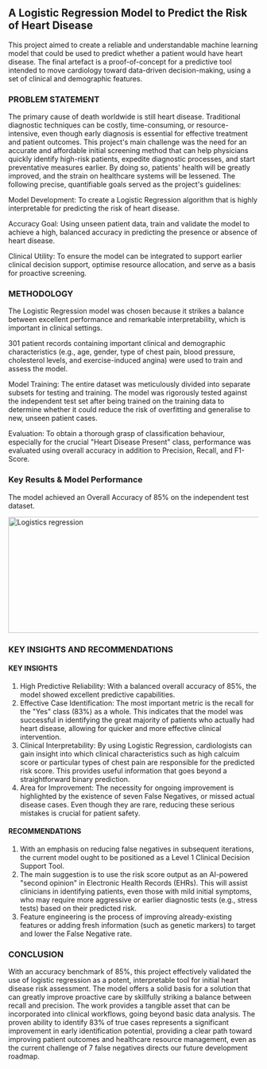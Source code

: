 ## A Logistic Regression Model to Predict the Risk of Heart Disease
This project aimed to create a reliable and understandable machine learning model that could be used to predict whether a patient would have heart disease.  The final artefact is a proof-of-concept for a predictive tool intended to move cardiology toward data-driven decision-making, using a set of clinical and demographic features.
### PROBLEM STATEMENT
The primary cause of death worldwide is still heart disease.  Traditional diagnostic techniques can be costly, time-consuming, or resource-intensive, even though early diagnosis is essential for effective treatment and patient outcomes.  This project's main challenge was the need for an accurate and affordable initial screening method that can help physicians quickly identify high-risk patients, expedite diagnostic processes, and start preventative measures earlier. By doing so, patients' health will be greatly improved, and the strain on healthcare systems will be lessened.
The following precise, quantifiable goals served as the project's guidelines:

 Model Development: To create a Logistic Regression algorithm that is highly interpretable for predicting the risk of heart disease.

 Accuracy Goal: Using unseen patient data, train and validate the model to achieve a high, balanced accuracy in predicting the presence or absence of heart disease.

 Clinical Utility: To ensure the model can be integrated to support earlier clinical decision support, optimise resource allocation, and serve as a basis for proactive screening.
 ### METHODOLOGY
 The Logistic Regression model was chosen because it strikes a balance between excellent performance and remarkable interpretability, which is important in clinical settings.

 301 patient records containing important clinical and demographic characteristics (e.g., age, gender, type of chest pain, blood pressure, cholesterol levels, and exercise-induced angina) were used to train and assess the model.

 Model Training: The entire dataset was meticulously divided into separate subsets for testing and training.  The model was rigorously tested against the independent test set after being trained on the training data to determine whether it could reduce the risk of overfitting and generalise to new, unseen patient cases.

 Evaluation: To obtain a thorough grasp of classification behaviour, especially for the crucial "Heart Disease Present" class, performance was evaluated using overall accuracy in addition to Precision, Recall, and F1-Score.
### Key Results & Model Performance
The model achieved an Overall Accuracy of 85% on the independent test dataset.

<img width="507" height="233" alt="Logistics regression" src="https://github.com/user-attachments/assets/f836862d-fe90-4e33-97da-cc08ffbe2c98" />

### KEY INSIGHTS AND RECOMMENDATIONS
#### KEY INSIGHTS
1. High Predictive Reliability: With a balanced overall accuracy of 85%, the model showed excellent predictive capabilities.
2. Effective Case Identification: The most important metric is the recall for the "Yes" class (83%) as a whole.  This indicates that the model was successful in identifying the great majority of patients who actually had heart disease, allowing for quicker and more effective clinical intervention.
3. Clinical Interpretability: By using Logistic Regression, cardiologists can gain insight into which clinical characteristics such as high calcuim score or particular types of chest pain are responsible for the predicted risk score. This provides useful information that goes beyond a straightforward binary prediction.
4. Area for Improvement: The necessity for ongoing improvement is highlighted by the existence of seven False Negatives, or missed actual disease cases.  Even though they are rare, reducing these serious mistakes is crucial for patient safety.
#### RECOMMENDATIONS
1. With an emphasis on reducing false negatives in subsequent iterations, the current model ought to be positioned as a Level 1 Clinical Decision Support Tool.
2. The main suggestion is to use the risk score output as an AI-powered "second opinion" in Electronic Health Records (EHRs).  This will assist clinicians in identifying patients, even those with mild initial symptoms, who may require more aggressive or earlier diagnostic tests (e.g., stress tests) based on their predicted risk.
3. Feature engineering is the process of improving already-existing features or adding fresh information (such as genetic markers) to target and lower the False Negative rate.
 ### CONCLUSION
With an accuracy benchmark of 85%, this project effectively validated the use of logistic regression as a potent, interpretable tool for initial heart disease risk assessment.
The model offers a solid basis for a solution that can greatly improve proactive care by skillfully striking a balance between recall and precision.
The work provides a tangible asset that can be incorporated into clinical workflows, going beyond basic data analysis.
The proven ability to identify 83% of true cases represents a significant improvement in early identification potential, providing a clear path toward improving patient outcomes and healthcare resource management, even as the current challenge of 7 false negatives directs our future development roadmap.

